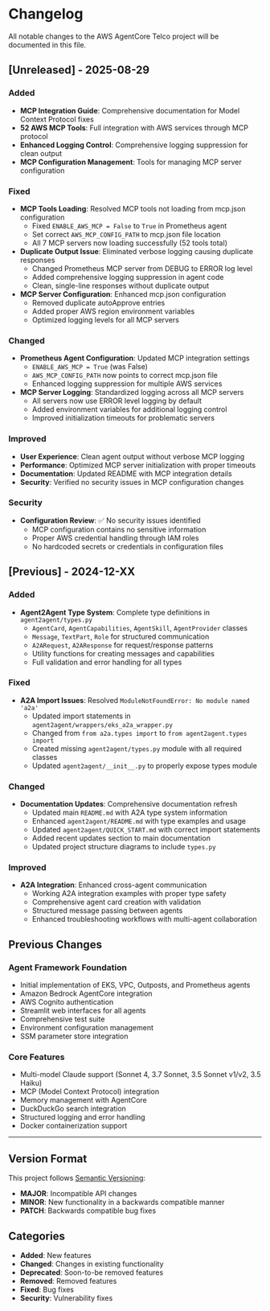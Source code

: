 # Changelog

All notable changes to the AWS AgentCore Telco project will be documented in this file.

## [Unreleased] - 2025-08-29

### Added
- **MCP Integration Guide**: Comprehensive documentation for Model Context Protocol fixes
- **52 AWS MCP Tools**: Full integration with AWS services through MCP protocol
- **Enhanced Logging Control**: Comprehensive logging suppression for clean output
- **MCP Configuration Management**: Tools for managing MCP server configuration

### Fixed
- **MCP Tools Loading**: Resolved MCP tools not loading from mcp.json configuration
  - Fixed `ENABLE_AWS_MCP = False` to `True` in Prometheus agent
  - Set correct `AWS_MCP_CONFIG_PATH` to mcp.json file location
  - All 7 MCP servers now loading successfully (52 tools total)
- **Duplicate Output Issue**: Eliminated verbose logging causing duplicate responses
  - Changed Prometheus MCP server from DEBUG to ERROR log level
  - Added comprehensive logging suppression in agent code
  - Clean, single-line responses without duplicate output
- **MCP Server Configuration**: Enhanced mcp.json configuration
  - Removed duplicate autoApprove entries
  - Added proper AWS region environment variables
  - Optimized logging levels for all MCP servers

### Changed
- **Prometheus Agent Configuration**: Updated MCP integration settings
  - `ENABLE_AWS_MCP = True` (was False)
  - `AWS_MCP_CONFIG_PATH` now points to correct mcp.json file
  - Enhanced logging suppression for multiple AWS services
- **MCP Server Logging**: Standardized logging across all MCP servers
  - All servers now use ERROR level logging by default
  - Added environment variables for additional logging control
  - Improved initialization timeouts for problematic servers

### Improved
- **User Experience**: Clean agent output without verbose MCP logging
- **Performance**: Optimized MCP server initialization with proper timeouts
- **Documentation**: Updated README with MCP integration details
- **Security**: Verified no security issues in MCP configuration changes

### Security
- **Configuration Review**: ✅ No security issues identified
  - MCP configuration contains no sensitive information
  - Proper AWS credential handling through IAM roles
  - No hardcoded secrets or credentials in configuration files

## [Previous] - 2024-12-XX

### Added
- **Agent2Agent Type System**: Complete type definitions in `agent2agent/types.py`
  - `AgentCard`, `AgentCapabilities`, `AgentSkill`, `AgentProvider` classes
  - `Message`, `TextPart`, `Role` for structured communication
  - `A2ARequest`, `A2AResponse` for request/response patterns
  - Utility functions for creating messages and capabilities
  - Full validation and error handling for all types

### Fixed
- **A2A Import Issues**: Resolved `ModuleNotFoundError: No module named 'a2a'`
  - Updated import statements in `agent2agent/wrappers/eks_a2a_wrapper.py`
  - Changed from `from a2a.types import` to `from agent2agent.types import`
  - Created missing `agent2agent/types.py` module with all required classes
  - Updated `agent2agent/__init__.py` to properly expose types module

### Changed
- **Documentation Updates**: Comprehensive documentation refresh
  - Updated main `README.md` with A2A type system information
  - Enhanced `agent2agent/README.md` with type examples and usage
  - Updated `agent2agent/QUICK_START.md` with correct import statements
  - Added recent updates section to main documentation
  - Updated project structure diagrams to include `types.py`

### Improved
- **A2A Integration**: Enhanced cross-agent communication
  - Working A2A integration examples with proper type safety
  - Comprehensive agent card creation with validation
  - Structured message passing between agents
  - Enhanced troubleshooting workflows with multi-agent collaboration

## Previous Changes

### Agent Framework Foundation
- Initial implementation of EKS, VPC, Outposts, and Prometheus agents
- Amazon Bedrock AgentCore integration
- AWS Cognito authentication
- Streamlit web interfaces for all agents
- Comprehensive test suite
- Environment configuration management
- SSM parameter store integration

### Core Features
- Multi-model Claude support (Sonnet 4, 3.7 Sonnet, 3.5 Sonnet v1/v2, 3.5 Haiku)
- MCP (Model Context Protocol) integration
- Memory management with AgentCore
- DuckDuckGo search integration
- Structured logging and error handling
- Docker containerization support

---

## Version Format

This project follows [Semantic Versioning](https://semver.org/):
- **MAJOR**: Incompatible API changes
- **MINOR**: New functionality in a backwards compatible manner  
- **PATCH**: Backwards compatible bug fixes

## Categories

- **Added**: New features
- **Changed**: Changes in existing functionality
- **Deprecated**: Soon-to-be removed features
- **Removed**: Removed features
- **Fixed**: Bug fixes
- **Security**: Vulnerability fixes